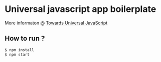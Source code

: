 # Universal javascript app boilerplate

More informaton @ [Towards Universal JavaScript](https://slides.com/sarmadsangi/towards-universal-javascript)

## How to run ?
```bash
$ npm install
$ npm start
```
